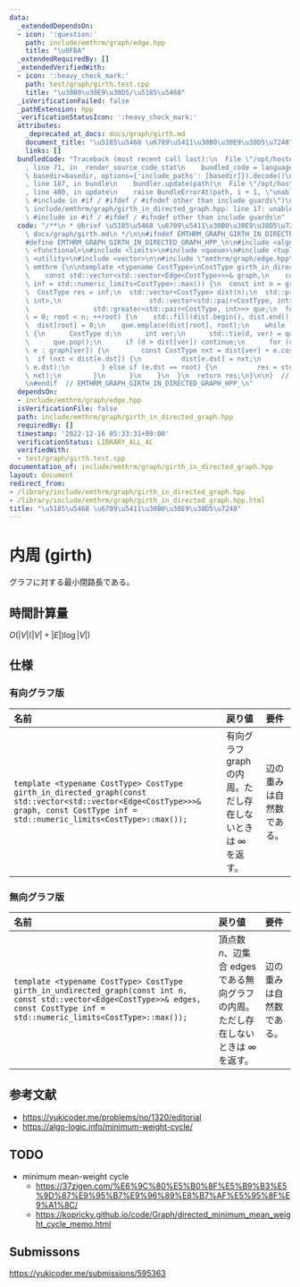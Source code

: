 ```yaml
---
data:
  _extendedDependsOn:
  - icon: ':question:'
    path: include/emthrm/graph/edge.hpp
    title: "\u8FBA"
  _extendedRequiredBy: []
  _extendedVerifiedWith:
  - icon: ':heavy_check_mark:'
    path: test/graph/girth.test.cpp
    title: "\u30B0\u30E9\u30D5/\u5185\u5468"
  _isVerificationFailed: false
  _pathExtension: hpp
  _verificationStatusIcon: ':heavy_check_mark:'
  attributes:
    _deprecated_at_docs: docs/graph/girth.md
    document_title: "\u5185\u5468 \u6709\u5411\u30B0\u30E9\u30D5\u7248"
    links: []
  bundledCode: "Traceback (most recent call last):\n  File \"/opt/hostedtoolcache/Python/3.9.16/x64/lib/python3.9/site-packages/onlinejudge_verify/documentation/build.py\"\
    , line 71, in _render_source_code_stat\n    bundled_code = language.bundle(stat.path,\
    \ basedir=basedir, options={'include_paths': [basedir]}).decode()\n  File \"/opt/hostedtoolcache/Python/3.9.16/x64/lib/python3.9/site-packages/onlinejudge_verify/languages/cplusplus.py\"\
    , line 187, in bundle\n    bundler.update(path)\n  File \"/opt/hostedtoolcache/Python/3.9.16/x64/lib/python3.9/site-packages/onlinejudge_verify/languages/cplusplus_bundle.py\"\
    , line 400, in update\n    raise BundleErrorAt(path, i + 1, \"unable to process\
    \ #include in #if / #ifdef / #ifndef other than include guards\")\nonlinejudge_verify.languages.cplusplus_bundle.BundleErrorAt:\
    \ include/emthrm/graph/girth_in_directed_graph.hpp: line 17: unable to process\
    \ #include in #if / #ifdef / #ifndef other than include guards\n"
  code: "/**\n * @brief \u5185\u5468 \u6709\u5411\u30B0\u30E9\u30D5\u7248\n * @docs\
    \ docs/graph/girth.md\n */\n\n#ifndef EMTHRM_GRAPH_GIRTH_IN_DIRECTED_GRAPH_HPP_\n\
    #define EMTHRM_GRAPH_GIRTH_IN_DIRECTED_GRAPH_HPP_\n\n#include <algorithm>\n#include\
    \ <functional>\n#include <limits>\n#include <queue>\n#include <tuple>\n#include\
    \ <utility>\n#include <vector>\n\n#include \"emthrm/graph/edge.hpp\"\n\nnamespace\
    \ emthrm {\n\ntemplate <typename CostType>\nCostType girth_in_directed_graph(\n\
    \    const std::vector<std::vector<Edge<CostType>>>& graph,\n    const CostType\
    \ inf = std::numeric_limits<CostType>::max()) {\n  const int n = graph.size();\n\
    \  CostType res = inf;\n  std::vector<CostType> dist(n);\n  std::priority_queue<std::pair<CostType,\
    \ int>,\n                      std::vector<std::pair<CostType, int>>,\n      \
    \                std::greater<std::pair<CostType, int>>> que;\n  for (int root\
    \ = 0; root < n; ++root) {\n    std::fill(dist.begin(), dist.end(), inf);\n  \
    \  dist[root] = 0;\n    que.emplace(dist[root], root);\n    while (!que.empty())\
    \ {\n      CostType d;\n      int ver;\n      std::tie(d, ver) = que.top();\n\
    \      que.pop();\n      if (d > dist[ver]) continue;\n      for (const Edge<CostType>&\
    \ e : graph[ver]) {\n        const CostType nxt = dist[ver] + e.cost;\n      \
    \  if (nxt < dist[e.dst]) {\n          dist[e.dst] = nxt;\n          que.emplace(nxt,\
    \ e.dst);\n        } else if (e.dst == root) {\n          res = std::min(res,\
    \ nxt);\n        }\n      }\n    }\n  }\n  return res;\n}\n\n}  // namespace emthrm\n\
    \n#endif  // EMTHRM_GRAPH_GIRTH_IN_DIRECTED_GRAPH_HPP_\n"
  dependsOn:
  - include/emthrm/graph/edge.hpp
  isVerificationFile: false
  path: include/emthrm/graph/girth_in_directed_graph.hpp
  requiredBy: []
  timestamp: '2022-12-16 05:33:31+09:00'
  verificationStatus: LIBRARY_ALL_AC
  verifiedWith:
  - test/graph/girth.test.cpp
documentation_of: include/emthrm/graph/girth_in_directed_graph.hpp
layout: document
redirect_from:
- /library/include/emthrm/graph/girth_in_directed_graph.hpp
- /library/include/emthrm/graph/girth_in_directed_graph.hpp.html
title: "\u5185\u5468 \u6709\u5411\u30B0\u30E9\u30D5\u7248"
---
```

# 内周 (girth)

グラフに対する最小閉路長である。


## 時間計算量

$O(\lvert V \rvert (\lvert V \rvert + \lvert E \rvert) \log{\lvert V \rvert})$


## 仕様

### 有向グラフ版

|名前|戻り値|要件|
|:--|:--|:--|
|`template <typename CostType> CostType girth_in_directed_graph(const std::vector<std::vector<Edge<CostType>>>& graph, const CostType inf = std::numeric_limits<CostType>::max());`|有向グラフ $\mathrm{graph}$ の内周。ただし存在しないときは $\infty$ を返す。|辺の重みは自然数である。|


### 無向グラフ版

|名前|戻り値|要件|
|:--|:--|:--|
|`template <typename CostType> CostType girth_in_undirected_graph(const int n, const std::vector<Edge<CostType>>& edges, const CostType inf = std::numeric_limits<CostType>::max());`|頂点数 $n$、辺集合 $\mathrm{edges}$ である無向グラフの内周。ただし存在しないときは $\infty$ を返す。|辺の重みは自然数である。|


## 参考文献

- https://yukicoder.me/problems/no/1320/editorial
- https://algo-logic.info/minimum-weight-cycle/


## TODO

- minimum mean-weight cycle
  - https://37zigen.com/%E6%9C%80%E5%B0%8F%E5%B9%B3%E5%9D%87%E9%95%B7%E9%96%89%E8%B7%AF%E5%95%8F%E9%A1%8C/
  - https://kopricky.github.io/code/Graph/directed_minimum_mean_weight_cycle_memo.html


## Submissons

https://yukicoder.me/submissions/595363
